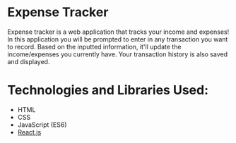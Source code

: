 # Expense Tracker
Expense tracker is a web application that tracks your income and expenses! In this application you will be prompted to enter in any transaction you want to record.
Based on the inputted information, it'll update the income/expenses you currently have. Your transaction history is also saved and displayed.

# Technologies and Libraries Used:
- HTML
- CSS
- JavaScript (ES6)
- [React.js](https://react.dev/)
